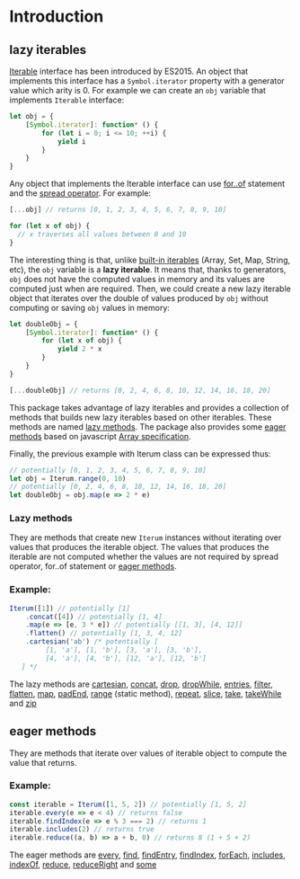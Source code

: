 # Introduction

## lazy iterables

[Iterable](https://developer.mozilla.org/en-US/docs/Web/JavaScript/Reference/Iteration_protocols#The_iterable_protocol) interface has been introduced by ES2015. An object that implements this interface has a `Symbol.iterator` property with a generator value which arity is 0. For example we can create an `obj` variable that implements `Iterable` interface:

``` javascript
let obj = {
    [Symbol.iterator]: function* () {
        for (let i = 0; i <= 10; ++i) {
            yield i
        }
    }
}
```

Any object that implements the Iterable interface can use [for..of](https://developer.mozilla.org/en-US/docs/Web/JavaScript/Reference/Statements/for...of) statement and the [spread operator](https://developer.mozilla.org/en-US/docs/Web/JavaScript/Reference/Operators/Spread_operator). For example:

``` javascript 
[...obj] // returns [0, 1, 2, 3, 4, 5, 6, 7, 8, 9, 10]

for (let x of obj) {
  // x traverses all values between 0 and 10
}
```

The interesting thing is that, unlike [built-in iterables](https://developer.mozilla.org/en-US/docs/Web/JavaScript/Reference/Iteration_protocols#Built-in_iterables) (Array, Set, Map, String, etc), the `obj` variable is a **lazy iterable**. It means that, thanks to generators, `obj` does not have the computed values in memory and its values are computed just when are required. Then, we could create a new lazy iterable object that iterates over the double of values produced by `obj` without computing or saving `obj` values in memory:

``` javascript
let doubleObj = {
    [Symbol.iterator]: function* () {
        for (let x of obj) {
            yield 2 * x
        }
    }
}

[...doubleObj] // returns [0, 2, 4, 6, 8, 10, 12, 14, 16, 18, 20]
```

This package takes advantage of lazy iterables and provides a collection of methods that builds new lazy iterables based on other iterables. These methods are named [lazy methods](#lazy-methods). The package also provides some [eager methods](#eager-methods) based on javascript [Array specification](https://developer.mozilla.org/en-US/docs/Web/JavaScript/Reference/Global_Objects/Array). 

Finally, the previous example with Iterum class can be expressed thus:

``` javascript
// potentially [0, 1, 2, 3, 4, 5, 6, 7, 8, 9, 10]
let obj = Iterum.range(0, 10)
// potentially [0, 2, 4, 6, 8, 10, 12, 14, 16, 18, 20]
let doubleObj = obj.map(e => 2 * e)
```

### Lazy methods
They are methods that create new `Iterum` instances without iterating over values that produces the iterable object. The values that produces the iterable are not computed whether the values are not required by spread operator, for..of statement or [eager methods](#eager-methods).

### Example:
``` javascript
Iterum([1]) // potentially [1]
    .concat([4]) // potentially [1, 4]
    .map(e => [e, 3 * e]) // potentially [[1, 3], [4, 12]]
    .flatten() // potentially [1, 3, 4, 12]
    .cartesian('ab') /* potentially [
         [1, 'a'], [1, 'b'], [3, 'a'], [3, 'b'],
         [4, 'a'], [4, 'b'], [12, 'a'], [12, 'b']
   ] */
```

The lazy methods are [cartesian](API.md#cartesian-iterables), [concat](API.md#concat-iterables), [drop](API.md#drop-n--1), [dropWhile](API.md#dropwhile-predicate-context--this), [entries](API.md#entries-), [filter](API.md#filter-predicate-context--this), [flatten](API.md#flatten-depth--1), [map](API.md#map-cb-context--this), [padEnd](API.md#padend-length--0-value--undefined), [range](API.md#iterumrangestart--0-end--infinity-step--1) (static method), [repeat](API.md#repeatn--infinity), [slice](API.md#slice-start--0-end--infinity), [take](API.md#take-n--1), [takeWhile](API.md#takewhile-predicate-context--this) and [zip](API.md#zip-iterables)

## eager methods

They are methods that iterate over values of iterable object to compute the value that returns.

### Example:
``` javascript
const iterable = Iterum([1, 5, 2]) // potentially [1, 5, 2]
iterable.every(e => e < 4) // returns false
iterable.findIndex(e => e % 3 === 2) // returns 1
iterable.includes(2) // returns true
iterable.reduce((a, b) => a + b, 0) // returns 8 (1 + 5 + 2) 
```

The eager methods are [every](API.md#every-predicate-context--this), [find](API.md#find-predicate-context--this), [findEntry](API.md#findentry-predicate-context--this), [findIndex](API.md#findindex-predicate-context--this), [forEach](API.md#foreach-cb-context), [includes](API.md#includes-value-fromindex--0), [indexOf](API.md#indexof-value-fromindex--0), [reduce](API.md#reduce-cb-initialvalue), [reduceRight](API.md#reduceright-cb-initialvalue) and [some](API.md#some-predicate-context--this)